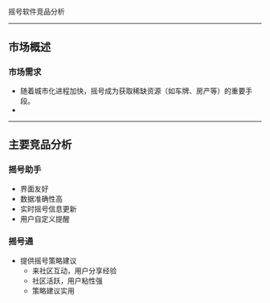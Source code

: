 #
摇号软件竞品分析

---

## 市场概述
### 市场需求
- 随着城市化进程加快，摇号成为获取稀缺资源（如车牌、房产等）的重要手段。
-
---

## 主要竞品分析
### 摇号助手
- 界面友好
- 数据准确性高
- 实时摇号信息更新
- 用户自定义提醒


### 摇号通

- 提供摇号策略建议
    - 来社区互动，用户分享经验
    - 社区活跃，用户粘性强
    - 策略建议实用



